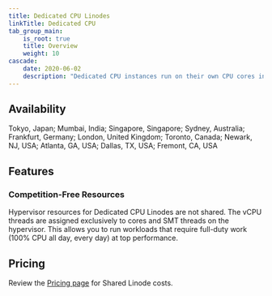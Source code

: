 ```yaml
---
title: Dedicated CPU Linodes
linkTitle: Dedicated CPU
tab_group_main:
    is_root: true
    title: Overview
    weight: 10
cascade:
    date: 2020-06-02
    description: "Dedicated CPU instances run on their own CPU cores in the Linode infrastructure. These instances are a powerful solution for CPU-intensive applications such as video encoding, machine learning, and data analytics processing."
---
```


## Availability

Tokyo, Japan; Mumbai, India; Singapore, Singapore; Sydney, Australia; Frankfurt, Germany; London, United Kingdom; Toronto, Canada; Newark, NJ, USA; Atlanta, GA, USA; Dallas, TX, USA; Fremont, CA, USA

## Features

### Competition-Free Resources

Hypervisor resources for Dedicated CPU Linodes are not shared. The vCPU threads are assigned exclusively to cores and SMT threads on the hypervisor. This allows you to run workloads that require full-duty work (100% CPU all day, every day) at top performance.

## Pricing

Review the [Pricing page](https://www.linode.com/pricing/#row--compute) for Shared Linode costs.
